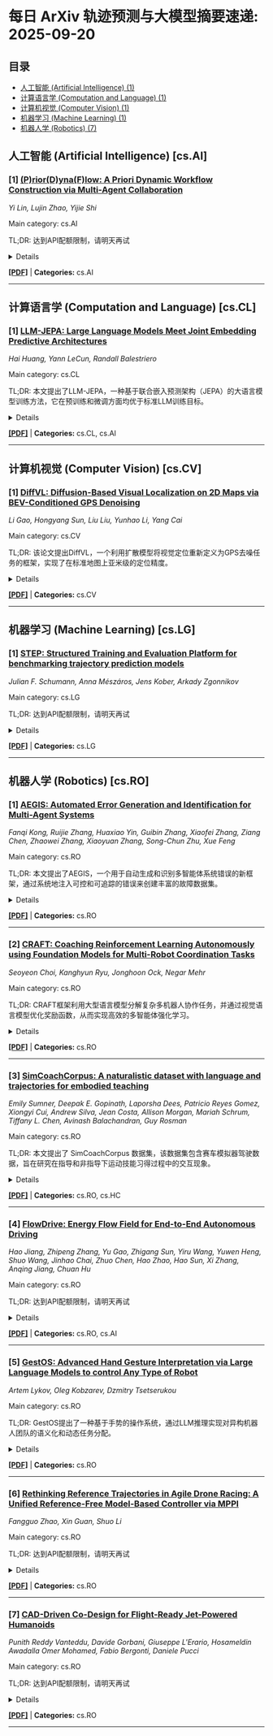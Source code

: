 # 每日 ArXiv 轨迹预测与大模型摘要速递: 2025-09-20

## 目录

- [人工智能 (Artificial Intelligence) (1)](#cs-ai)
- [计算语言学 (Computation and Language) (1)](#cs-cl)
- [计算机视觉 (Computer Vision) (1)](#cs-cv)
- [机器学习 (Machine Learning) (1)](#cs-lg)
- [机器人学 (Robotics) (7)](#cs-ro)

## 人工智能 (Artificial Intelligence) [cs.AI]
### [1] [(P)rior(D)yna(F)low: A Priori Dynamic Workflow Construction via Multi-Agent Collaboration](https://arxiv.org/abs/2509.14547)
*Yi Lin, Lujin Zhao, Yijie Shi*

Main category: cs.AI

TL;DR: 达到API配额限制，请明天再试


<details>
  <summary>Details</summary>
Motivation: Error: API quota exceeded

Method: Error: API quota exceeded

Result: Error: API quota exceeded

Conclusion: 请联系管理员或等待明天API配额重置。

Abstract: Recent studies have shown that carefully designed workflows coordinating large language models(LLMs) significantly enhance task-solving capabilities compared to using a single model. While an increasing number of works focus on autonomous workflow construction, most existing approaches rely solely on historical experience, leading to limitations in efficiency and adaptability. We argue that while historical experience is valuable, workflow construction should also flexibly respond to the unique characteristics of each task. To this end, we propose an a priori dynamic framework for automated workflow construction. Our framework first leverages Q-table learning to optimize the decision space, guiding agent decisions and enabling effective use of historical experience. At the same time, agents evaluate the current task progress and make a priori decisions regarding the next executing agent, allowing the system to proactively select the more suitable workflow structure for each given task. Additionally, we incorporate mechanisms such as cold-start initialization, early stopping, and pruning to further improve system efficiency. Experimental evaluations on four benchmark datasets demonstrate the feasibility and effectiveness of our approach. Compared to state-of-the-art baselines, our method achieves an average improvement of 4.05%, while reducing workflow construction and inference costs to only 30.68%-48.31% of those required by existing methods.

</details>

[**[PDF]**](https://arxiv.org/pdf/2509.14547) | **Categories:** cs.AI

---


## 计算语言学 (Computation and Language) [cs.CL]
### [1] [LLM-JEPA: Large Language Models Meet Joint Embedding Predictive Architectures](https://arxiv.org/abs/2509.14252)
*Hai Huang, Yann LeCun, Randall Balestriero*

Main category: cs.CL

TL;DR: 本文提出了LLM-JEPA，一种基于联合嵌入预测架构（JEPA）的大语言模型训练方法，它在预训练和微调方面均优于标准LLM训练目标。


<details>
  <summary>Details</summary>
Motivation: 现有大语言模型训练依赖于输入空间重建和生成能力，但视觉领域的经验表明，嵌入空间训练目标（如JEPA）更优越。本文旨在探索是否能将视觉领域的训练技巧应用于语言模型，并解决为语言模型设计JEPA式目标的挑战。

Method: 本文提出了LLM-JEPA，一种基于JEPA的大语言模型解决方案，适用于微调和预训练。

Result: LLM-JEPA在多个数据集（NL-RX, GSM8K, Spider, RottenTomatoes）和多种模型（Llama3, OpenELM, Gemma2, Olmo）上均显著优于标准LLM训练目标，并且具有更强的鲁棒性，不易过拟合。

Conclusion: LLM-JEPA是一种有效的大语言模型训练方法，通过在嵌入空间进行训练，可以显著提高模型性能并增强鲁棒性。

Abstract: 大型语言模型（LLM）的预训练、微调和评估依赖于输入空间重建和生成能力。然而，在视觉领域已经观察到，嵌入空间训练目标，例如使用联合嵌入预测架构（JEPA），远优于其输入空间对应方法。语言和视觉之间训练方式的这种不匹配引出了一个自然的问题：{\em 语言训练方法能否从视觉方法中学习一些技巧？} 缺乏JEPA风格的LLM证明了为语言设计此类目标的挑战。在这项工作中，我们提出了朝这个方向迈出的第一步，我们开发了LLM-JEPA，这是一种基于JEPA的LLM解决方案，既适用于微调也适用于预训练。到目前为止，LLM-JEPA能够在模型中显著优于标准LLM训练目标，同时对过度拟合具有鲁棒性。这些发现在众多数据集（NL-RX、GSM8K、Spider、RottenTomatoes）和来自Llama3、OpenELM、Gemma2和Olmo系列的各种模型中观察到。代码：https://github.com/rbalestr-lab/llm-jepa。

</details>

[**[PDF]**](https://arxiv.org/pdf/2509.14252) | **Categories:** cs.CL, cs.AI

---


## 计算机视觉 (Computer Vision) [cs.CV]
### [1] [DiffVL: Diffusion-Based Visual Localization on 2D Maps via BEV-Conditioned GPS Denoising](https://arxiv.org/abs/2509.14565)
*Li Gao, Hongyang Sun, Liu Liu, Yunhao Li, Yang Cai*

Main category: cs.CV

TL;DR: 该论文提出DiffVL，一个利用扩散模型将视觉定位重新定义为GPS去噪任务的框架，实现了在标准地图上亚米级的定位精度。


<details>
  <summary>Details</summary>
Motivation: 现有视觉定位方法依赖于高精地图，但其构建和维护成本高昂，限制了可扩展性。而基于标准地图的方法忽略了普遍存在的噪声GPS信号。该论文旨在解决在标准地图上利用噪声GPS实现高精度视觉定位的问题。

Method: 该论文提出DiffVL框架，该框架利用扩散模型，通过视觉BEV特征和标准地图对噪声GPS轨迹进行条件处理，隐式地编码真实姿态分布，并通过迭代扩散细化来恢复真实姿态。

Result: 在多个数据集上的实验表明，DiffVL方法相比于BEV匹配的基线方法，实现了最先进的精度，并且可以在不依赖高精地图的情况下实现亚米级的定位精度。

Conclusion: 该论文证明了扩散模型可以通过将噪声GPS作为生成先验，实现可扩展的定位，从而实现了从传统的基于匹配的方法的范式转变。

Abstract: 精确的视觉定位对于自动驾驶至关重要，但现有方法面临一个根本的困境：虽然高精地图提供了高精度的定位参考，但其高昂的构建和维护成本限制了可扩展性，这推动了对像OpenStreetMap这样的标准地图的研究。目前基于标准地图的方法主要侧重于图像和地图之间的鸟瞰图（BEV）匹配，忽略了普遍存在的信号噪声GPS。虽然GPS很容易获得，但它在城市环境中会受到多径误差的影响。我们提出了DiffVL，这是第一个使用扩散模型将视觉定位重新定义为GPS去噪任务的框架。我们的关键见解是，当以视觉BEV特征和标准地图为条件时，噪声GPS轨迹隐式地编码了真实的姿态分布，可以通过迭代扩散细化来恢复。与先前的BEV匹配方法（例如，OrienterNet）或基于Transformer的配准方法不同，DiffVL通过联合建模GPS、标准地图和视觉信号来学习反转GPS噪声扰动，从而在不依赖高精地图的情况下实现亚米级的精度。在多个数据集上的实验表明，与BEV匹配的基线方法相比，我们的方法实现了最先进的精度。至关重要的是，我们的工作证明了扩散模型可以通过将噪声GPS视为生成先验来实现可扩展的定位，从而实现了从传统的基于匹配的方法的范式转变。

</details>

[**[PDF]**](https://arxiv.org/pdf/2509.14565) | **Categories:** cs.CV

---


## 机器学习 (Machine Learning) [cs.LG]
### [1] [STEP: Structured Training and Evaluation Platform for benchmarking trajectory prediction models](https://arxiv.org/abs/2509.14801)
*Julian F. Schumann, Anna Mészáros, Jens Kober, Arkady Zgonnikov*

Main category: cs.LG

TL;DR: 达到API配额限制，请明天再试


<details>
  <summary>Details</summary>
Motivation: Error: API quota exceeded

Method: Error: API quota exceeded

Result: Error: API quota exceeded

Conclusion: 请联系管理员或等待明天API配额重置。

Abstract: While trajectory prediction plays a critical role in enabling safe and effective path-planning in automated vehicles, standardized practices for evaluating such models remain underdeveloped. Recent efforts have aimed to unify dataset formats and model interfaces for easier comparisons, yet existing frameworks often fall short in supporting heterogeneous traffic scenarios, joint prediction models, or user documentation. In this work, we introduce STEP -- a new benchmarking framework that addresses these limitations by providing a unified interface for multiple datasets, enforcing consistent training and evaluation conditions, and supporting a wide range of prediction models. We demonstrate the capabilities of STEP in a number of experiments which reveal 1) the limitations of widely-used testing procedures, 2) the importance of joint modeling of agents for better predictions of interactions, and 3) the vulnerability of current state-of-the-art models against both distribution shifts and targeted attacks by adversarial agents. With STEP, we aim to shift the focus from the ``leaderboard'' approach to deeper insights about model behavior and generalization in complex multi-agent settings.

</details>

[**[PDF]**](https://arxiv.org/pdf/2509.14801) | **Categories:** cs.LG

---


## 机器人学 (Robotics) [cs.RO]
### [1] [AEGIS: Automated Error Generation and Identification for Multi-Agent Systems](https://arxiv.org/abs/2509.14295)
*Fanqi Kong, Ruijie Zhang, Huaxiao Yin, Guibin Zhang, Xiaofei Zhang, Ziang Chen, Zhaowei Zhang, Xiaoyuan Zhang, Song-Chun Zhu, Xue Feng*

Main category: cs.RO

TL;DR: 本文提出了AEGIS，一个用于自动生成和识别多智能体系统错误的新框架，通过系统地注入可控和可追踪的错误来创建丰富的故障数据集。


<details>
  <summary>Details</summary>
Motivation: 多智能体系统（MAS）变得越来越自主和复杂，理解它们的错误模式对于确保其可靠性和安全性至关重要。然而，缺乏具有精确的、带有ground-truth错误标签的大规模多样化数据集严重阻碍了这方面的研究。

Method: 通过将可控和可追踪的错误系统地注入到最初成功的轨迹中，使用基于LLM的上下文感知自适应操纵器执行诸如prompt注入和响应损坏等复杂攻击，以诱导特定的、预定义的错误模式，从而创建一个丰富的真实故障数据集。

Result: 通过探索用于错误识别任务的三种不同的学习范式：监督微调、强化学习和对比学习，证明了数据集的价值。综合实验表明，在AEGIS数据上训练的模型在所有三种学习范式中都取得了显著的改进。值得注意的是，我们的一些微调模型的性能与大一个数量级的专有系统相比具有竞争力或更优越。

Conclusion: 本文验证了自动数据生成框架是开发更健壮和可解释的多智能体系统的关键资源。

Abstract: 随着多智能体系统（MAS）变得越来越自主和复杂，理解它们的错误模式对于确保其可靠性和安全性至关重要。然而，缺乏具有精确的、带有ground-truth错误标签的大规模多样化数据集严重阻碍了这方面的研究。为了解决这个瓶颈，我们介绍了AEGIS，这是一个用于多智能体系统的自动错误生成和识别的新框架。通过将可控和可追踪的错误系统地注入到最初成功的轨迹中，我们创建了一个丰富的真实故障数据集。这是通过使用基于LLM的上下文感知自适应操纵器来实现的，该操纵器执行诸如prompt注入和响应损坏等复杂攻击，以诱导特定的、预定义的错误模式。我们通过探索用于错误识别任务的三种不同的学习范式：监督微调、强化学习和对比学习，证明了我们数据集的价值。我们全面的实验表明，在AEGIS数据上训练的模型在所有三种学习范式中都取得了显著的改进。值得注意的是，我们的一些微调模型的性能与大一个数量级的专有系统相比具有竞争力或更优越，从而验证了我们的自动数据生成框架是开发更健壮和可解释的多智能体系统的关键资源。我们的项目网站是https://kfq20.github.io/AEGIS-Website。

</details>

[**[PDF]**](https://arxiv.org/pdf/2509.14295) | **Categories:** cs.RO

---

### [2] [CRAFT: Coaching Reinforcement Learning Autonomously using Foundation Models for Multi-Robot Coordination Tasks](https://arxiv.org/abs/2509.14380)
*Seoyeon Choi, Kanghyun Ryu, Jonghoon Ock, Negar Mehr*

Main category: cs.RO

TL;DR: CRAFT框架利用大型语言模型分解复杂多机器人协作任务，并通过视觉语言模型优化奖励函数，从而实现高效的多智能体强化学习。


<details>
  <summary>Details</summary>
Motivation: 多智能体强化学习应用于机器人领域面临高维连续动作空间、复杂奖励设计和非平稳环境等挑战；人类通过分阶段课程学习复杂协作，受此启发，CRAFT框架旨在利用大型模型作为“教练”来指导多机器人协作。

Method: CRAFT框架首先使用大型语言模型将长时程协作任务分解为子任务序列，然后使用大型语言模型生成奖励函数来训练每个子任务，并通过视觉语言模型引导的奖励优化循环来改进它们。

Result: 在多足机器人导航和双臂操作任务上的评估表明，CRAFT框架能够学习复杂的协作行为；此外，还在真实硬件实验中验证了多足机器人导航策略。

Conclusion: CRAFT框架利用大型模型分解任务和优化奖励，为多智能体强化学习在机器人领域的应用提供了一种有效方法。

Abstract: 多智能体强化学习（MARL）为学习多智能体系统中的协作提供了一个强大的框架。然而，由于高维连续联合动作空间、复杂的奖励设计以及分散设置中固有的非平稳转换，将MARL应用于机器人仍然具有挑战性。另一方面，人类通过分阶段的课程学习复杂的协作，其中长期的行为是逐步建立在更简单的技能之上的。受此启发，我们提出了CRAFT：使用基础模型自主进行教练式强化学习，用于多机器人协作任务，该框架利用基础模型的推理能力来充当多机器人协作的“教练”。CRAFT利用大型语言模型（LLM）的规划能力，自动将长时程协作任务分解为子任务序列。接下来，CRAFT使用LLM生成的奖励函数训练每个子任务，并通过视觉语言模型（VLM）引导的奖励优化循环来改进它们。我们在多足机器人导航和双臂操作任务上评估CRAFT，证明了它学习复杂协作行为的能力。此外，我们在真实的硬件实验中验证了多足机器人导航策略。

</details>

[**[PDF]**](https://arxiv.org/pdf/2509.14380) | **Categories:** cs.RO

---

### [3] [SimCoachCorpus: A naturalistic dataset with language and trajectories for embodied teaching](https://arxiv.org/abs/2509.14548)
*Emily Sumner, Deepak E. Gopinath, Laporsha Dees, Patricio Reyes Gomez, Xiongyi Cui, Andrew Silva, Jean Costa, Allison Morgan, Mariah Schrum, Tiffany L. Chen, Avinash Balachandran, Guy Rosman*

Main category: cs.RO

TL;DR: 本文提出了 SimCoachCorpus 数据集，该数据集包含赛车模拟器驾驶数据，旨在研究在指导和非指导下运动技能习得过程中的交互现象。


<details>
  <summary>Details</summary>
Motivation: 缺乏能够捕捉人们如何通过口头指导随时间推移获得具身技能的数据集。

Method: 收集了 29 名人类在赛车模拟器中驾驶的数据，其中 15 名参与者接受了专业驾驶教练的一对一指导，14 名参与者在没有指导的情况下驾驶。数据集包含车辆状态、输入、地图和锥形地标等具身特征，并与专业教练的同步口头指导以及每圈结束时的额外反馈相结合。此外，还提供了每个并发反馈话语的指导类别注释、学生对指导建议的依从性评级以及参与者的自我报告认知负荷和情绪状态。

Result: 该数据集包含超过 20,000 条并发反馈话语、超过 400 条最终反馈话语以及超过 40 小时的车辆驾驶数据。通过在上下文学习、模仿学习和主题建模中的应用展示了该数据集的有效性。

Conclusion: SimCoachCorpus 数据集可用于研究运动学习动力学、探索语言现象以及训练教学计算模型。

Abstract: 为了弥补语言和物理行为深度交织的领域中缺乏数据集的问题，本文介绍了 SimCoachCorpus：一个独特的赛车模拟器驾驶数据集，用于研究在指导和非指导下运动技能习得过程中的丰富交互现象。该数据集包含 29 名人类在赛车模拟器中驾驶的数据，其中 15 名参与者接受了专业驾驶教练的一对一指导，14 名参与者在没有指导的情况下驾驶。数据集包含车辆状态、输入、地图和锥形地标等具身特征，并与专业教练的同步口头指导以及每圈结束时的额外反馈相结合。此外，还提供了每个并发反馈话语的指导类别注释、学生对指导建议的依从性评级以及参与者的自我报告认知负荷和情绪状态。该数据集包含超过 20,000 条并发反馈话语、超过 400 条最终反馈话语以及超过 40 小时的车辆驾驶数据。该数据集可用于研究运动学习动力学、探索语言现象以及训练教学计算模型。

</details>

[**[PDF]**](https://arxiv.org/pdf/2509.14548) | **Categories:** cs.RO, cs.HC

---

### [4] [FlowDrive: Energy Flow Field for End-to-End Autonomous Driving](https://arxiv.org/abs/2509.14303)
*Hao Jiang, Zhipeng Zhang, Yu Gao, Zhigang Sun, Yiru Wang, Yuwen Heng, Shuo Wang, Jinhao Chai, Zhuo Chen, Hao Zhao, Hao Sun, Xi Zhang, Anqing Jiang, Chuan Hu*

Main category: cs.RO

TL;DR: 达到API配额限制，请明天再试


<details>
  <summary>Details</summary>
Motivation: Error: API quota exceeded

Method: Error: API quota exceeded

Result: Error: API quota exceeded

Conclusion: 请联系管理员或等待明天API配额重置。

Abstract: Recent advances in end-to-end autonomous driving leverage multi-view images to construct BEV representations for motion planning. In motion planning, autonomous vehicles need considering both hard constraints imposed by geometrically occupied obstacles (e.g., vehicles, pedestrians) and soft, rule-based semantics with no explicit geometry (e.g., lane boundaries, traffic priors). However, existing end-to-end frameworks typically rely on BEV features learned in an implicit manner, lacking explicit modeling of risk and guidance priors for safe and interpretable planning. To address this, we propose FlowDrive, a novel framework that introduces physically interpretable energy-based flow fields-including risk potential and lane attraction fields-to encode semantic priors and safety cues into the BEV space. These flow-aware features enable adaptive refinement of anchor trajectories and serve as interpretable guidance for trajectory generation. Moreover, FlowDrive decouples motion intent prediction from trajectory denoising via a conditional diffusion planner with feature-level gating, alleviating task interference and enhancing multimodal diversity. Experiments on the NAVSIM v2 benchmark demonstrate that FlowDrive achieves state-of-the-art performance with an EPDMS of 86.3, surpassing prior baselines in both safety and planning quality. The project is available at https://astrixdrive.github.io/FlowDrive.github.io/.

</details>

[**[PDF]**](https://arxiv.org/pdf/2509.14303) | **Categories:** cs.RO, cs.AI

---

### [5] [GestOS: Advanced Hand Gesture Interpretation via Large Language Models to control Any Type of Robot](https://arxiv.org/abs/2509.14412)
*Artem Lykov, Oleg Kobzarev, Dzmitry Tsetserukou*

Main category: cs.RO

TL;DR: GestOS提出了一种基于手势的操作系统，通过LLM推理实现对异构机器人团队的语义化和动态任务分配。


<details>
  <summary>Details</summary>
Motivation: 该论文旨在解决现有手势控制系统无法有效控制异构机器人团队的问题，这些系统通常将手势映射到固定命令或单智能体动作，缺乏灵活性和适应性。

Method: 该系统结合了轻量级视觉感知和大型语言模型（LLM）推理，将手势转换为结构化文本描述，LLM用于推断意图并生成机器人特定命令。机器人选择模块确保每个手势触发的任务与最合适的代理实时匹配。

Result: GestOS实现了上下文感知和自适应控制，无需用户明确指定目标或命令。

Conclusion: GestOS通过将手势交互从识别提升到智能编排，支持在动态环境中与机器人系统进行可扩展、灵活且用户友好的协作。

Abstract: 我们提出了GestOS，一个基于手势的操作系统，用于对异构机器人团队进行高级控制。与先前将手势映射到固定命令或单智能体动作的系统不同，GestOS在语义上解释手势，并根据其能力、当前状态和支持的指令集在多个机器人之间动态分配任务。该系统结合了轻量级视觉感知与大型语言模型（LLM）推理：手部姿势被转换为结构化文本描述，LLM使用这些描述来推断意图并生成机器人特定的命令。机器人选择模块确保每个手势触发的任务在实时匹配到最合适的代理。这种架构实现了上下文感知、自适应控制，而无需用户明确指定目标或命令。通过将手势交互从识别提升到智能编排，GestOS支持在动态环境中与机器人系统进行可扩展、灵活且用户友好的协作。

</details>

[**[PDF]**](https://arxiv.org/pdf/2509.14412) | **Categories:** cs.RO

---

### [6] [Rethinking Reference Trajectories in Agile Drone Racing: A Unified Reference-Free Model-Based Controller via MPPI](https://arxiv.org/abs/2509.14726)
*Fangguo Zhao, Xin Guan, Shuo Li*

Main category: cs.RO

TL;DR: 达到API配额限制，请明天再试


<details>
  <summary>Details</summary>
Motivation: Error: API quota exceeded

Method: Error: API quota exceeded

Result: Error: API quota exceeded

Conclusion: 请联系管理员或等待明天API配额重置。

Abstract: While model-based controllers have demonstrated remarkable performance in autonomous drone racing, their performance is often constrained by the reliance on pre-computed reference trajectories. Conventional approaches, such as trajectory tracking, demand a dynamically feasible, full-state reference, whereas contouring control relaxes this requirement to a geometric path but still necessitates a reference. Recent advancements in reinforcement learning (RL) have revealed that many model-based controllers optimize surrogate objectives, such as trajectory tracking, rather than the primary racing goal of directly maximizing progress through gates. Inspired by these findings, this work introduces a reference-free method for time-optimal racing by incorporating this gate progress objective, derived from RL reward shaping, directly into the Model Predictive Path Integral (MPPI) formulation. The sampling-based nature of MPPI makes it uniquely capable of optimizing the discontinuous and non-differentiable objective in real-time. We also establish a unified framework that leverages MPPI to systematically and fairly compare three distinct objective functions with a consistent dynamics model and parameter set: classical trajectory tracking, contouring control, and the proposed gate progress objective. We compare the performance of these three objectives when solved via both MPPI and a traditional gradient-based solver. Our results demonstrate that the proposed reference-free approach achieves competitive racing performance, rivaling or exceeding reference-based methods. Videos are available at https://zhaofangguo.github.io/racing_mppi/

</details>

[**[PDF]**](https://arxiv.org/pdf/2509.14726) | **Categories:** cs.RO

---

### [7] [CAD-Driven Co-Design for Flight-Ready Jet-Powered Humanoids](https://arxiv.org/abs/2509.14935)
*Punith Reddy Vanteddu, Davide Gorbani, Giuseppe L'Erario, Hosameldin Awadalla Omer Mohamed, Fabio Bergonti, Daniele Pucci*

Main category: cs.RO

TL;DR: 达到API配额限制，请明天再试


<details>
  <summary>Details</summary>
Motivation: Error: API quota exceeded

Method: Error: API quota exceeded

Result: Error: API quota exceeded

Conclusion: 请联系管理员或等待明天API配额重置。

Abstract: This paper presents a CAD-driven co-design framework for optimizing jet-powered aerial humanoid robots to execute dynamically constrained trajectories. Starting from the iRonCub-Mk3 model, a Design of Experiments (DoE) approach is used to generate 5,000 geometrically varied and mechanically feasible designs by modifying limb dimensions, jet interface geometry (e.g., angle and offset), and overall mass distribution. Each model is constructed through CAD assemblies to ensure structural validity and compatibility with simulation tools. To reduce computational cost and enable parameter sensitivity analysis, the models are clustered using K-means, with representative centroids selected for evaluation. A minimum-jerk trajectory is used to assess flight performance, providing position and velocity references for a momentum-based linearized Model Predictive Control (MPC) strategy. A multi-objective optimization is then conducted using the NSGA-II algorithm, jointly exploring the space of design centroids and MPC gain parameters. The objectives are to minimize trajectory tracking error and mechanical energy expenditure. The framework outputs a set of flight-ready humanoid configurations with validated control parameters, offering a structured method for selecting and implementing feasible aerial humanoid designs.

</details>

[**[PDF]**](https://arxiv.org/pdf/2509.14935) | **Categories:** cs.RO

---
